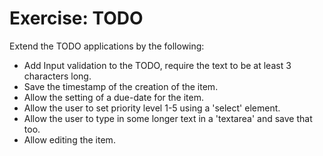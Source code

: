 # Exercise: TODO

Extend the TODO applications by the following:


* Add Input validation to the TODO, require the text to be at least 3 characters long.
* Save the timestamp of the creation of the item.
* Allow the setting of a due-date for the item.
* Allow the user to set priority level 1-5 using a 'select' element.
* Allow the user to type in some longer text in a 'textarea' and save that too.
* Allow editing the item.




